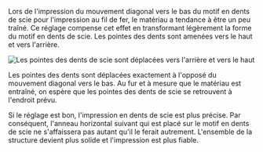 Lors de l'impression du mouvement diagonal vers le bas du motif en dents de scie pour l'impression au fil de fer, le matériau a tendance à être un peu traîné. Ce réglage compense cet effet en transformant légèrement la forme du motif en dents de scie. Les pointes des dents sont amenées vers le haut et vers l'arrière.

![Les pointes des dents de scie sont déplacées vers l'arrière et vers le haut](../../../articles/images/wireframe_drag_along.svg)

Les pointes des dents sont déplacées exactement à l'opposé du mouvement diagonal vers le bas. Au fur et à mesure que le matériau est entraîné, on espère que les pointes des dents de scie se retrouvent à l'endroit prévu.

Si le réglage est bon, l'impression en dents de scie est plus précise. Par conséquent, l'anneau horizontal suivant qui est placé sur le motif en dents de scie ne s'affaissera pas autant qu'il le ferait autrement. L'ensemble de la structure devient plus solide et l'impression est plus fiable.
